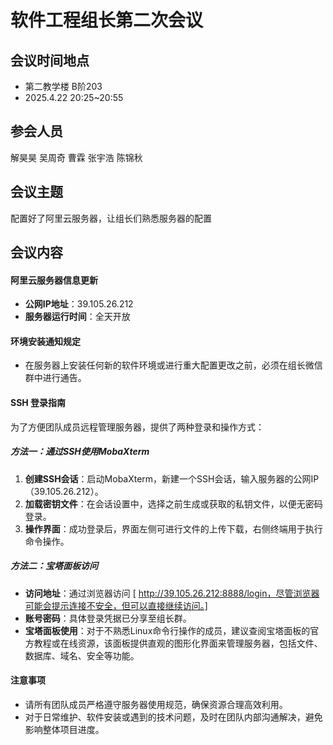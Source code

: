 # 软件工程组长第二次会议

## 会议时间地点

- 第二教学楼 B阶203
- 2025.4.22  20:25~20:55

## 参会人员

解昊昊 吴周奇 曹霖 张宇浩 陈锦秋

## 会议主题

配置好了阿里云服务器，让组长们熟悉服务器的配置

## 会议内容

#### 阿里云服务器信息更新

- **公网IP地址**：39.105.26.212
- **服务器运行时间**：全天开放

#### 环境安装通知规定

- 在服务器上安装任何新的软件环境或进行重大配置更改之前，必须在组长微信群中进行通告。

#### SSH 登录指南

为了方便团队成员远程管理服务器，提供了两种登录和操作方式：

##### 方法一：通过SSH使用MobaXterm

1. **创建SSH会话**：启动MobaXterm，新建一个SSH会话，输入服务器的公网IP（39.105.26.212）。
2. **加载密钥文件**：在会话设置中，选择之前生成或获取的私钥文件，以便无密码登录。
3. **操作界面**：成功登录后，界面左侧可进行文件的上传下载，右侧终端用于执行命令操作。

##### 方法二：宝塔面板访问

- **访问地址**：通过浏览器访问 [ http://39.105.26.212:8888/login，尽管浏览器可能会提示连接不安全，但可以直接继续访问。]
- **账号密码**：具体登录凭据已分享至组长群。
- **宝塔面板使用**：对于不熟悉Linux命令行操作的成员，建议查阅宝塔面板的官方教程或在线资源，该面板提供直观的图形化界面来管理服务器，包括文件、数据库、域名、安全等功能。

#### 注意事项

- 请所有团队成员严格遵守服务器使用规范，确保资源合理高效利用。
- 对于日常维护、软件安装或遇到的技术问题，及时在团队内部沟通解决，避免影响整体项目进度。
